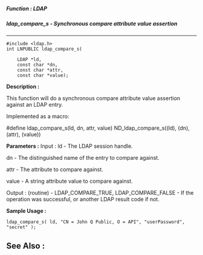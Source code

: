 ##### Function : LDAP
##### ldap_compare_s - Synchronous compare attribute value assertion
---
```
#include <ldap.h>
int LNPUBLIC ldap_compare_s(

	LDAP *ld,
	const char *dn,
	const char *attr,
	const char *value);
```
**Description :**

This function will do a synchronous compare attribute value assertion against 
an LDAP entry.

Implemented as a macro:

#define ldap_compare_s(ld, dn, attr, value) ND_ldap_compare_s((ld), (dn), 
(attr), (value))

**Parameters :**
Input :
ld  -  The LDAP session handle.

dn  -  The distinguished name of the entry to compare against.

attr  -  The attribute to compare against.

value  -  A string attribute value to compare against.

Output :
(routine)  -  LDAP_COMPARE_TRUE, LDAP_COMPARE_FALSE  - If the operation was successful, or another LDAP result code if not.



**Sample Usage :**
```
ldap_compare_s( ld, "CN = John Q Public, O = API", "userPassword", "secret" );
```
**See Also :**
---

